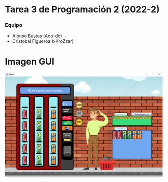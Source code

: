 # Tarea 3 de Programación 2 (2022-2)
### Equipo
* Alonso Bustos (Ado-do)
* Cristobal Figueroa (xKroZzar)

# Imagen GUI
![IMG](diseño/imgGUI.png)
